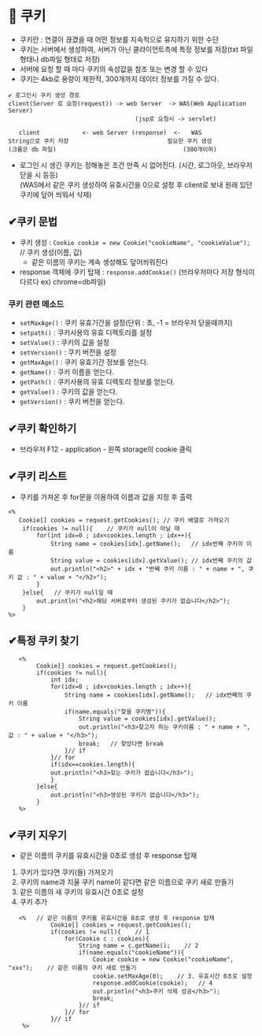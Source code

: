 # 🍪 쿠키
- 쿠키란 : 연결이 끊겼을 때 어떤 정보를 지속적으로 유지하기 위한 수단
- 쿠키는 서버에서 생성하여, 서버가 아닌 클라이언트측에 특정 정보를 저장(txt 파일 형태나 db파일 형태로 저장) 
- 서버에 요청 할 때 마다 쿠키의 속성값을 참조 또는 변경 할 수 있다 
- 쿠키는 4kb로 용량이 제한적, 300개까지 데이터 정보를 가질 수 있다.
```
✔ 로그인시 쿠키 생성 경로
client(Server 로 요청(request)) -> web Server  -> WAS(Web Application Server)
                                    (jsp로 요청시 -> servlet)

   client            <- web Server (response)  <-   WAS  
String으로 쿠키 저장                            필요한 쿠키 생성
(크롬은 db 파일)                                    (300개이하)
```
- 로그인 시 생긴 쿠키는 정해놓은 조건 만족 시 없어진다. (시간, 로그아웃, 브라우저 닫을 시 등등)  
(WAS에서 같은 쿠키 생성하여 유효시간을 0으로 설정 후  client로 보내 원래 있던 쿠키에 덮어 씌워서 삭제)

## ✔쿠키 문법
- 쿠키 생성 : `Cookie cookie = new Cookie("cookieName", "cookieValue");`	// 쿠키 생성(이름, 값)
   - 같은 이름의 쿠키는 계속 생성해도 덮어씌워진다
- response 객체에 쿠키 탑재 : `response.addCookie()` 	(브라우저마다 저장 형식이 다르다 ex) chrome=db파일)

### 쿠키 관련 메소드
- `setMaxAge()` : 쿠키 유효기간을 설정(단위 : 초, -1 = 브라우저 닫을때까지)
- `setpath()` : 쿠키사용의 유효 디렉토리를 설정
- `setValue()` : 쿠키의 값을 설정
- `setVersion()` : 쿠키 버전을 설정
- `getMaxAge()` : 쿠키 유효기간 정보를 얻는다.
- `getName()` : 쿠키 이름을 얻는다.
- `getPath()` : 쿠키사용의 유효 디렉토리 정보를 얻는다.
- `getValue()` : 쿠키의 값을 얻는다.
- `getVersion()` : 쿠키 버전을 얻는다.

## ✔쿠키 확인하기
- 브라우저 F12 - application - 왼쪽 storage의 cookie 클릭

## ✔쿠키 리스트
- 쿠키를 가져온 후 for문을 이용하여 이름과 값을 지정 후  출력
```
<%
   Cookie[] cookies = request.getCookies();	// 쿠키 배열로 가져오기
	if(cookies != null){    // 쿠키가 null이 아닐 때
		for(int idx=0 ; idx<cookies.length ; idx++){
			String name = cookies[idx].getName();	// idx번째 쿠키의 이름
			String value = cookies[idx].getValue();	// idx번째 쿠키의 값
			out.println("<h2>" + idx + "번째 쿠키 이름 : " + name + ", 쿠키 값 : " + value + "</h2>");
		}
	}else{   // 쿠키가 null일 때
		out.println("<h2>해당 서버로부터 생성된 쿠키가 없습니다</h2>");
	}
%>
```   

## ✔특정 쿠키 찾기
```
   <%
		Cookie[] cookies = request.getCookies();
		if(cookies != null){
			int idx;
			for(idx=0 ; idx<cookies.length ; idx++){
				String name = cookies[idx].getName();	// idx번째의 쿠키 이름
				if(name.equals("찾을 쿠키명")){
					String value = cookies[idx].getValue();
					out.println("<h3>찾고자 하는 쿠키이름 : " + name + ", 값 : " + value + "</h3>");
					break;   // 찾았다면 break
				}// if
			}// for
			if(idx==cookies.length){
			out.println("<h3>찾는 쿠키가 없습니다</h3>");
			}
		}else{
			out.println("<h3>생성된 쿠키가 없습니다</h3>");
		}
   %>
```

## ✔쿠키 지우기
- 같은 이름의 쿠키를 유효시간을 0초로 생성 후 response 탑재
1. 쿠키가 있다면 쿠키(들) 가져오기
2. 쿠키의 name과 지울 쿠키 name이 같다면 같은 이름으로 쿠키 새로 만들기
3. 같은 이름의 새 쿠키의 유효시간 0초로 설정
4. 쿠키 추가 
```
   <%	// 같은 이름의 쿠키를 유효시간을 0초로 생성 후 response 탑재
			Cookie[] cookies = request.getCookies();  
			if(cookies != null){    // 1
				for(Cookie c : cookies){
					String name = c.getName();    // 2
					if(name.equals("cookieName")){
						Cookie cookie = new Cookie("cookieName", "xxx");	// 같은 이름의 쿠키 새로 만들기
						cookie.setMaxAge(0);	// 3. 유효시간 0초로 설정
						response.addCookie(cookie);   // 4	
						out.println("<h3>쿠키 삭제 성공</h3>");
						break;
					}// if
				}// for
			}// if
	%>
```


